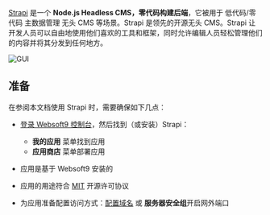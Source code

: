 [Strapi](https://strapi.io/) 是一个 **Node.js Headless CMS，零代码构建后端**，它被用于 低代码/零代码 主数据管理 无头 CMS  等场景。Strapi 是领先的开源无头 CMS。Strapi 让开发人员可以自由地使用他们喜欢的工具和框架，同时允许编辑人员轻松管理他们的内容并将其分发到任何地方。


![GUI](https://libs.websoft9.com/Websoft9/DocsPicture/zh/strapi/strapi-gui-websoft9.png)


## 准备

在参阅本文档使用 Strapi 时，需要确保如下几点：

- [登录 Websoft9 控制台](./login-console)，然后找到（或安装）Strapi：
  - **我的应用** 菜单找到应用 
  - **应用商店** 菜单部署应用

- 应用是基于 Websoft9 安装的


- 应用的用途符合 [MIT](https://opensource.org/licenses/MIT) 开源许可协议


- 为应用准备配置访问方式：[配置域名](./domain-set) 或 **服务器安全组**开启网外端口